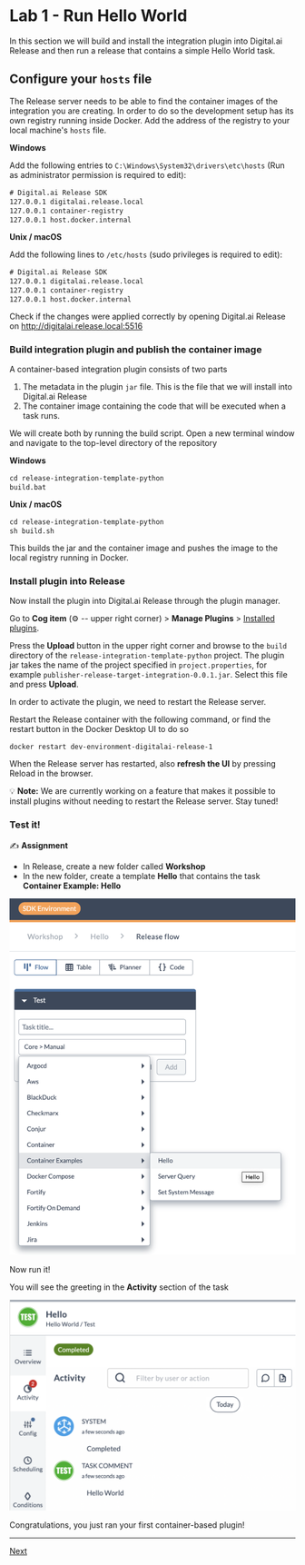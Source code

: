 # Lab 1 - Run Hello World

In this section we will build and install the integration plugin into Digital.ai Release and then run a release that contains a simple Hello World task.

## Configure your `hosts` file

The Release server needs to be able to find the container images of the integration you are creating. In order to do so the development setup has its own registry running inside Docker. Add the address of the registry to your local machine's `hosts` file.

**Windows**

Add the following entries to `C:\Windows\System32\drivers\etc\hosts` (Run as administrator permission is required to edit):

    # Digital.ai Release SDK
    127.0.0.1 digitalai.release.local
    127.0.0.1 container-registry
    127.0.0.1 host.docker.internal

**Unix / macOS**

Add the following lines to `/etc/hosts` (sudo privileges is required to edit):

    # Digital.ai Release SDK
    127.0.0.1 digitalai.release.local
    127.0.0.1 container-registry
    127.0.0.1 host.docker.internal

Check if the changes were applied correctly by opening Digital.ai Release on http://digitalai.release.local:5516

### Build integration plugin and publish the container image

A container-based integration plugin consists of two parts
1. The metadata in the plugin `jar` file. This is the file that we will install into Digital.ai Release
2. The container image containing the code that will be executed when a task runs.

We will create both by running the build script. Open a new terminal window and navigate to the top-level directory of the repository

**Windows**

```commandline
cd release-integration-template-python
build.bat 
```

**Unix / macOS**

```commandline
cd release-integration-template-python
sh build.sh 
```


This builds the jar and the container image and pushes the image to the local registry running in Docker.

### Install plugin into Release

Now install the plugin into Digital.ai Release through the plugin manager.

Go to **Cog item** (⚙️ -- upper right corner) > **Manage Plugins** >  [Installed plugins](http://digitalai.release.local:5516/#/pluginManager).

Press the **Upload** button in the upper right corner and browse to the `build` directory of the `release-integration-template-python` project.
The plugin jar takes the name of the project specified in `project.properties`, for example `publisher-release-target-integration-0.0.1.jar`. Select this file and press **Upload**.

In order to activate the plugin, we need to restart the Release server.

Restart the Release container with the following command, or find the restart button in the Docker Desktop UI to do so

    docker restart dev-environment-digitalai-release-1

When the Release server has restarted, also **refresh the UI** by pressing Reload in the browser.

💡 **Note:** We are currently working on a feature that makes it possible to install plugins without needing to restart the Release server. Stay tuned! 

### Test it!

✍️ **Assignment**

 * In Release, create a new folder called **Workshop** 
 * In the new folder, create a template **Hello** that contains the task **Container Example: Hello** 

![Add Hello task](img/add-hello-task.png)

Now run it! 

You will see the greeting in the **Activity** section of the task

![Hello World Test](img/hello-world-test.png)

Congratulations, you just ran your first container-based plugin!

---

[Next](lab-2-create-project-repository.md)

